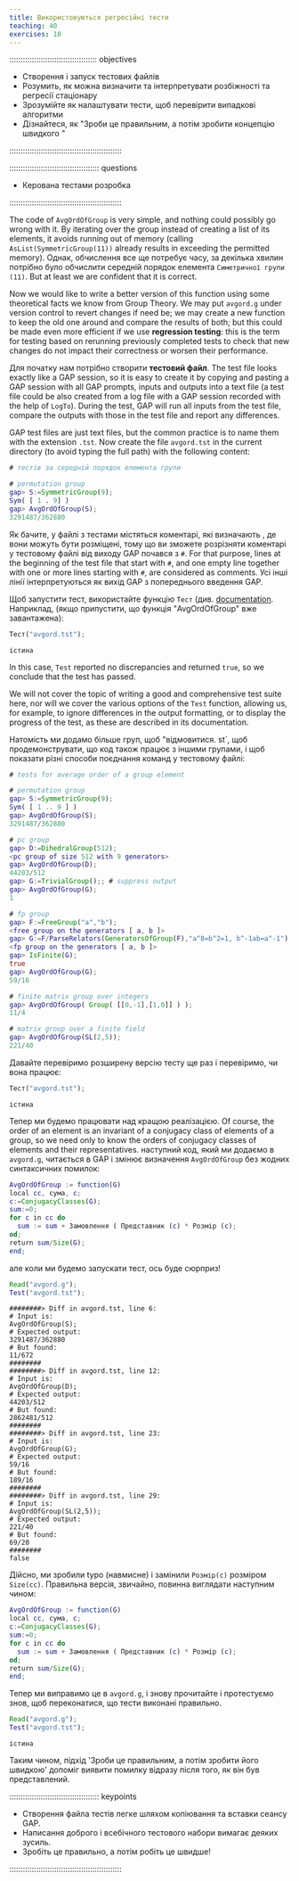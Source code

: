 ```yaml
---
title: Використовуються регресійні тести
teaching: 40
exercises: 10
---
```


::::::::::::::::::::::::::::::::::::::: objectives

- Створення і запуск тестових файлів
- Розумить, як можна визначити та інтерпретувати розбіжності та регресії стаціонару
- Зрозумійте як налаштувати тести, щоб перевірити випадкові алгоритми
- Дізнайтеся, як "Зроби це правильним, а потім зробити концепцію швидкого "

::::::::::::::::::::::::::::::::::::::::::::::::::

:::::::::::::::::::::::::::::::::::::::: questions

- Керована тестами розробка

::::::::::::::::::::::::::::::::::::::::::::::::::

The code of `AvgOrdOfGroup` is very simple, and nothing could possibly go wrong
with it. By iterating over the group instead of creating a list of its elements,
it avoids running out of memory
(calling `AsList(SymmetricGroup(11))` already results in exceeding the permitted
memory). Однак, обчислення все ще потребує часу, за декілька хвилин
потрібно було обчислити середній порядок
елемента `Симетричної групи (11)`. But at least we are confident that it is
correct.

Now we would like to write a better version of this function using some
theoretical facts we know from Group Theory. We may put
`avgord.g` under version control to revert changes if need be;
we may create a new function to keep the old one around and compare the
results of both; but this could be made even more efficient if we
use **regression testing**: this is the term for testing based on
rerunning previously completed tests to check that new changes do not
impact their correctness or worsen their performance.

Для початку нам потрібно створити **тестовий файл**. The test file looks
exactly like a GAP session, so it is easy to create it by copying and
pasting a GAP session with all GAP prompts, inputs and outputs into a
text file (a test file could be also created from a log file with a
GAP session recorded with the help of `LogTo`). During the test, GAP will
run all inputs from the test file, compare the outputs with those in the test
file and report any differences.

GAP test files are just text files, but the common practice is to name
them with the extension `.tst`. Now create the file `avgord.tst` in the current directory (to
avoid typing the full path) with the following content:

```gap
# тестів за середній порядок елемента групи

# permutation group
gap> S:=SymmetricGroup(9);
Sym( [ 1 . 9] )
gap> AvgOrdOfGroup(S);
3291487/362880
```

Як бачите, у файлі з тестами містяться коментарі, які визначають
, де вони можуть бути розміщені, тому що ви зможете розрізняти коментарі
у тестовому файлі від виходу GAP почався з `#`. For that purpose,
lines at the beginning of the test file that start with `#`, and one empty line
together with one or more lines starting with `#`, are considered as comments.
Усі інші лінії інтерпретуються як вихід GAP з попереднього введення GAP.

Щоб запустити тест, використайте функцію `Тест` (див.
[documentation](https://docs.gap-system.org/doc/ref/chap7.html#X87712F9D8732193C).
Наприклад, (якщо припустити, що функція "AvgOrdOfGroup" вже завантажена):

```gap
Тест("avgord.tst");
```

```output
істина
```

In this case, `Test` reported no discrepancies and returned `true`, so we
conclude that the test has passed.

We will not cover the topic of writing a good and comprehensive test suite here,
nor will we cover the various options of the `Test` function, allowing us, for
example, to ignore differences in the output formatting, or to display the progress
of the test, as these are described in its documentation.

Натомість ми додамо більше груп, щоб "відмовитися. st\`, щоб продемонструвати, що
код також працює з іншими групами, і щоб показати різні способи
поєднання команд у тестовому файлі:

```gap
# tests for average order of a group element

# permutation group
gap> S:=SymmetricGroup(9);
Sym( [ 1 .. 9 ] )
gap> AvgOrdOfGroup(S);
3291487/362880

# pc group
gap> D:=DihedralGroup(512);
<pc group of size 512 with 9 generators>
gap> AvgOrdOfGroup(D);
44203/512
gap> G:=TrivialGroup();; # suppress output
gap> AvgOrdOfGroup(G);
1

# fp group
gap> F:=FreeGroup("a","b");
<free group on the generators [ a, b ]>
gap> G:=F/ParseRelators(GeneratorsOfGroup(F),"a^8=b^2=1, b^-1ab=a^-1");
<fp group on the generators [ a, b ]>
gap> IsFinite(G);
true
gap> AvgOrdOfGroup(G);
59/16

# finite matrix group over integers
gap> AvgOrdOfGroup( Group( [[0,-1],[1,0]] ) );
11/4

# matrix group over a finite field
gap> AvgOrdOfGroup(SL(2,5));
221/40
```

Давайте перевіримо розширену версію тесту ще раз і перевіримо, чи вона працює:

```gap
Тест("avgord.tst");
```

```output
істина
```

Тепер ми будемо працювати над кращою реалізацією. Of course, the order of an element
is an invariant of a conjugacy class of elements of a group, so we need only to
know the orders of conjugacy classes of elements and their representatives.
наступний код, який ми додаємо в `avgord.g`, читається в GAP і змінює визначення
`AvgOrdOfGroup` без жодних синтаксичних помилок:

```gap
AvgOrdOfGroup := function(G)
local cc, сума, c;
c:=ConjugacyClasses(G);
sum:=0;
for c in cc do
  sum := sum + Замовлення ( Представник (c) * Розмір (c);
od;
return sum/Size(G);
end;
```

але коли ми будемо запускати тест, ось буде сюрприз!

```gap
Read("avgord.g");
Test("avgord.tst");
```

```output
########> Diff in avgord.tst, line 6:
# Input is:
AvgOrdOfGroup(S);
# Expected output:
3291487/362880
# But found:
11/672
########
########> Diff in avgord.tst, line 12:
# Input is:
AvgOrdOfGroup(D);
# Expected output:
44203/512
# But found:
2862481/512
########
########> Diff in avgord.tst, line 23:
# Input is:
AvgOrdOfGroup(G);
# Expected output:
59/16
# But found:
189/16
########
########> Diff in avgord.tst, line 29:
# Input is:
AvgOrdOfGroup(SL(2,5));
# Expected output:
221/40
# But found:
69/20
########
false
```

Дійсно, ми зробили typo (навмисне) і замінили `Розмір(c)` розміром `Size(cc)`.
Правильна версія, звичайно, повинна виглядати наступним чином:

```gap
AvgOrdOfGroup := function(G)
local cc, сума, c;
c:=ConjugacyClasses(G);
sum:=0;
for c in cc do
  sum := sum + Замовлення ( Представник (c) * Розмір (c);
od;
return sum/Size(G);
end;
```

Тепер ми виправимо це в `avgord.g`, і знову прочитайте і протестуємо знов, щоб переконатися, що
тести виконані правильно.

```gap
Read("avgord.g");
Test("avgord.tst");
```

```output
істина
```

Таким чином, підхід 'Зроби це правильним, а потім зробити його швидкою' допоміг виявити помилку
відразу після того, як він був представлений.

:::::::::::::::::::::::::::::::::::::::: keypoints

- Створення файла тестів легке шляхом копіювання та вставки сеансу GAP.
- Написання доброго і всебічного тестового набори вимагає деяких зусиль.
- Зробіть це правильно, а потім робіть це швидше!

::::::::::::::::::::::::::::::::::::::::::::::::::


